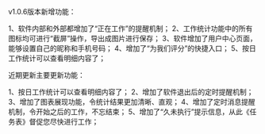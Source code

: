 v1.0.6版本新增功能：

1、软件内部和外部都增加了“正在工作”的提醒机制；
2、工作统计功能中的所有图标均可进行“截屏”操作，导出成图片进行保存；
3、软件增加了用户中心页面，能够设置自己的昵称和手机号码；
4、增加了“为我们评分”的快捷入口；
5、按日工作统计可以查看明细内容了；

近期更新主要更新功能：

1、按日工作统计可以查看明细内容了；
2、增加了软件退出后的定时提醒机制；
3、增加了图表展现功能，令统计结果更加清晰、直观；
4、增加了定时消息提醒机制，令开始之后的工作，不忘结束；
5、增加了“久未执行”提示信息，从此《任务表》督促您尽快进行工作；

